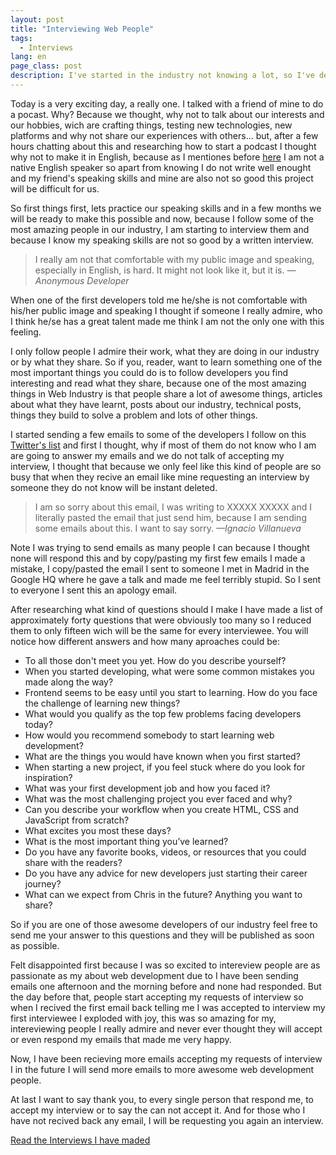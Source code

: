 ```yaml
---
layout: post
title: "Interviewing Web People"
tags:
  - Interviews
lang: en
page_class: post
description: I've started in the industry not knowing a lot, so I've decided to ask people I admire if they would like to answer a small interview for my web, so I can know what you can do as junior developer to start learning, what things are more importand and so on. Here is the why.
---
```


Today is a very exciting day, a really one. I talked with a friend of mine to do a pocast. Why? Because we thought, why not to talk about our interests and our hobbies, wich are crafting things, testing new technologies, new platforms and why not share our experiences with others... but, after a few hours chatting about this and researching how to start a podcast I thought why not to make it in English, because as I mentiones before <a class="link link--special" href="{{ site.url }}/2015/11/25/hello-world/">here</a> I am not a native English speaker so apart from knowing I do not write well enought and my friend's speaking skills and mine are also not so good this project will be difficult for us.

So first things first, lets practice our speaking skills and in a few months we will be ready to make this possible and now, because I follow some of the most amazing people in our industry, I am starting to interview them and because I know my speaking skills are not so good by a written interview.


<blockquote class="quote">
    <span>I really am not that comfortable with my public image and speaking, especially in English, is hard. It might not look like it, but it is.</span>
    <cite>&mdash;Anonymous Developer</cite>
</blockquote>

When one of the first developers told me he/she is not comfortable with his/her public image and speaking I thought if someone I really admire, who I think he/se has a great talent made me think I am not the only one with this feeling.

I only follow people I admire their work, what they are doing in our industry or by what they share. So if you, reader, want to learn something one of the most important things you could do is to follow developers you find interesting and read what they share, because one of the most amazing things in Web Industry is that people share a lot of awesome things, articles about what they have learnt, posts about our industry, technical posts, things they build to solve a problem and lots of other things.

I started sending a few emails to some of the developers I follow on this <a class="link link--special" href="{{ site.twitter }}/lists/web-development" target="_blank" rel="noopener">Twitter's list</a> and first I thought, why if most of them do not know who I am are going to answer my emails and we do not talk of accepting my interview, I thought that because we only feel like this kind of people are so busy that when they recive an email like mine requesting an interview by someone they do not know will be instant deleted.

<blockquote class="quote">
    <span>I am so sorry about this email, I was writing to XXXXX XXXXX and I literally pasted the email that just send him, because I am sending some emails about this. I want to say sorry.</span>
    <cite>&mdash;Ignacio Villanueva</cite>
</blockquote>

Note I was trying to send emails as many people I can because I thought none will respond this and by copy/pasting my first few emails I made a mistake, I copy/pasted the email I sent to someone I met in Madrid in the Google HQ where he gave a talk and made me feel terribly stupid. So I sent to everyone I sent this an apology email.

After researching what kind of questions should I make I have made a list of approximately forty questions that were obviously too many so I reduced them to only fifteen wich will be the same for every interviewee. You will notice how different answers and how many aproaches could be:

- To all those don't meet you yet. How do you describe yourself?
- When you started developing, what were some common mistakes you made along the way?
- Frontend seems to be easy until you start to learning. How do you face the challenge of learning new things?
- What would you qualify as the top few problems facing developers today?
- How would you recommend somebody to start learning web development?
- What are the things you would have known when you first started?
- When starting a new project, if you feel stuck where do you look for inspiration?
- What was your first development job and how you faced it?
- What was the most challenging project you ever faced and why?
- Can you describe your workflow when you create HTML, CSS and JavaScript from scratch?
- What excites you most these days?
- What is the most important thing you’ve learned?
- Do you have any favorite books, videos, or resources that you could share with the readers?
- Do you have any advice for new developers just starting their career journey?
- What can we expect from Chris in the future? Anything you want to share?

So if you are one of those awesome developers of our industry feel free to send me your answer to this questions and they will be published as soon as possible.

Felt disappointed first because I was so excited to intereview people are as passionate as my about web development due to I have been sending emails one afternoon and the morning before and none had responded. But the day before that, people start accepting my requests of interview so when I recived the first email back telling me I was accepted to interview my first interviewee I exploded with joy, this was so amazing for my, intereviewing people I really admire and never ever thought they will accept or even respond my emails that made me very happy.

Now, I have been recieving more emails accepting my requests of interview I in the future I will send more emails to more awesome web development people.

At last I want to say thank you, to every single person that respond me, to accept my interview or to say the can not accept it. And for those who I have not recived back any email, I will be requesting you again an interview.

<a class="link link--special" href="/projects/interviews/">Read the Interviews I have maded</a>
